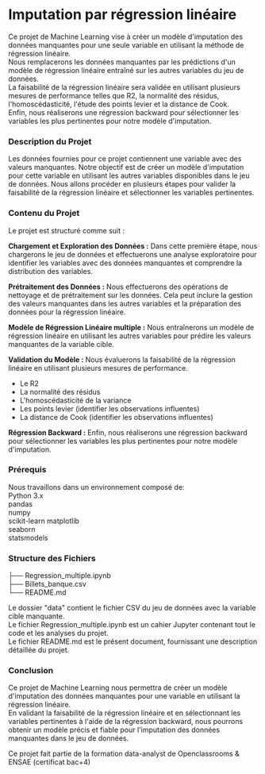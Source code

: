 # Imputation par régression linéaire

Ce projet de Machine Learning vise à créer un modèle d'imputation des données manquantes pour une seule variable en utilisant la méthode de régression linéaire.    
Nous remplacerons les données manquantes par les prédictions d'un modèle de régression linéaire entraîné sur les autres variables du jeu de données.     
La faisabilité de la régression linéaire sera validée en utilisant plusieurs mesures de performance telles que R2, la normalité des résidus, l'homoscédasticité, l'étude des points levier et la distance de Cook.       
Enfin, nous réaliserons une régression backward pour sélectionner les variables les plus pertinentes pour notre modèle d'imputation.

### Description du Projet
Les données fournies pour ce projet contiennent une variable avec des valeurs manquantes. Notre objectif est de créer un modèle d'imputation pour cette variable en utilisant les autres variables disponibles dans le jeu de données. Nous allons procéder en plusieurs étapes pour valider la faisabilité de la régression linéaire et sélectionner les variables pertinentes.

### Contenu du Projet
Le projet est structuré comme suit :

**Chargement et Exploration des Données :** Dans cette première étape, nous chargerons le jeu de données et effectuerons une analyse exploratoire pour identifier les variables avec des données manquantes et comprendre la distribution des variables.

**Prétraitement des Données :** Nous effectuerons des opérations de nettoyage et de prétraitement sur les données. Cela peut inclure la gestion des valeurs manquantes dans les autres variables et la préparation des données pour la régression linéaire.

**Modèle de Régression Linéaire multiple :** Nous entraînerons un modèle de régression linéaire en utilisant les autres variables pour prédire les valeurs manquantes de la variable cible.

**Validation du Modèle :** Nous évaluerons la faisabilité de la régression linéaire en utilisant plusieurs mesures de performance.       
- Le R2
- La normalité des résidus
- L'homoscédasticité de la variance
- Les points levier (identifier les observations influentes)
- La distance de Cook (identifier les observations influentes)

**Régression Backward :** Enfin, nous réaliserons une régression backward pour sélectionner les variables les plus pertinentes pour notre modèle d'imputation.

### Prérequis
Nous travaillons dans un environnement composé de:      
Python 3.x    
pandas      
numpy    
scikit-learn
matplotlib     
seaborn     
statsmodels      

### Structure des Fichiers

├── Regression_multiple.ipynb     
├── Billets_banque.csv     
└── README.md      

Le dossier "data" contient le fichier CSV du jeu de données avec la variable cible manquante.     
Le fichier Regression_multiple.ipynb est un cahier Jupyter contenant tout le code et les analyses du projet.       
Le fichier README.md est le présent document, fournissant une description détaillée du projet.      

### Conclusion
Ce projet de Machine Learning nous permettra de créer un modèle d'imputation des données manquantes pour une variable en utilisant la régression linéaire.     
En validant la faisabilité de la régression linéaire et en sélectionnant les variables pertinentes à l'aide de la régression backward, nous pourrons obtenir un modèle précis et fiable pour l'imputation des données manquantes dans le jeu de données.       

Ce projet fait partie de la formation data-analyst de Openclassrooms & ENSAE (certificat bac+4)
